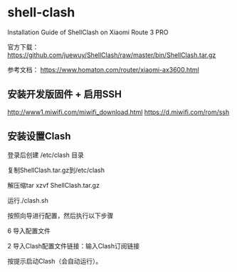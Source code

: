 # shell-clash
Installation Guide of ShellClash on Xiaomi Route 3 PRO

官方下载：https://github.com/juewuy/ShellClash/raw/master/bin/ShellClash.tar.gz

参考文档：
https://www.homaton.com/router/xiaomi-ax3600.html

## 安装开发版固件 + 启用SSH
http://www1.miwifi.com/miwifi_download.html
https://d.miwifi.com/rom/ssh

## 安装设置Clash

登录后创建 /etc/clash 目录

复制ShellClash.tar.gz到/etc/clash

解压缩tar xzvf ShellClash.tar.gz

运行./clash.sh

按照向导进行配置，然后执行以下步骤

6 导入配置文件

2 导入Clash配置文件链接：输入Clash订阅链接

按提示启动Clash（会自动运行）。


